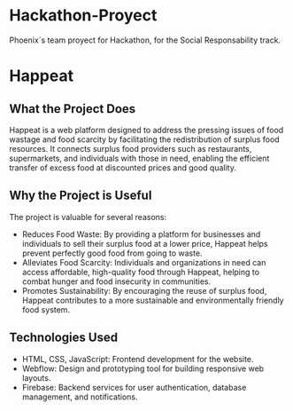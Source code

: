 # Hackathon-Proyect
Phoenix´s team proyect for Hackathon, for the Social Responsability track.
# Happeat

## What the Project Does
Happeat is a web platform designed to address the pressing issues of food wastage and food scarcity by facilitating the redistribution of surplus food resources. It connects surplus food providers such as restaurants, supermarkets, and individuals with those in need, enabling the efficient transfer of excess food at discounted prices and good quality.

## Why the Project is Useful
The project is valuable for several reasons:
- Reduces Food Waste: By providing a platform for businesses and individuals to sell their surplus food at a lower price, Happeat helps prevent perfectly good food from going to waste.
- Alleviates Food Scarcity: Individuals and organizations in need can access affordable, high-quality food through Happeat, helping to combat hunger and food insecurity in communities.
- Promotes Sustainability: By encouraging the reuse of surplus food, Happeat contributes to a more sustainable and environmentally friendly food system.

## Technologies Used
- HTML, CSS, JavaScript: Frontend development for the website.
- Webflow: Design and prototyping tool for building responsive web layouts.
- Firebase: Backend services for user authentication, database management, and notifications.

